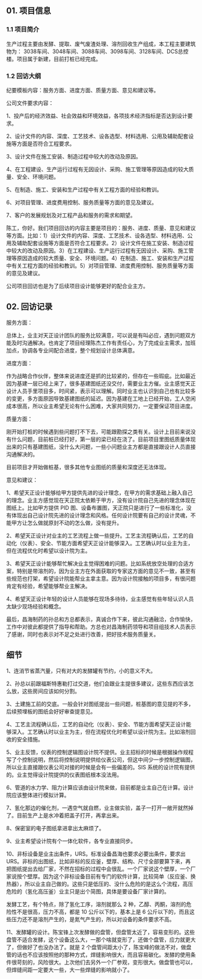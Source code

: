## 01. 项目信息

### 1.1 项目简介

生产过程主要由发酵、提取、废气废渣处理、溶剂回收生产组成，本工程主要建筑物为： 3038车间、3048车间、3088车间、3098车间、3128车间、DCS总控楼。项目属于新建，目前打桩已经完成。

### 1.2 回访大纲

纪要模板内容：服务方面、进度方面、质量方面、意见和建议等。

公司文件要求内容：

1、投产后的经济效益、社会效益和环境效益，各项技术经济指标是否达到设计要求。

2、设计文件的内容、深度、工艺技术、设各选型、材料选用、公用及辅助配套设施等方面是否符合工程要求。

3、设计文件在施工安装、制造过程中较大的改动及原因。

4、在工程建设、生产运行过程有无因设计、采购、施工管理等原因造成的较大质量、安全、环境问题。

5、在制造、施工、安装和生产过程中有关工程方面的经验和教训。

6、对项目管理、进度费用控制、服务质量等方面的意见及建议。

7、客户的发展规划及对工程产品和服务的需求和期望。

陈工，你好。我们项目回访的内容主要是项目的：服务、进度、质量、意见和建议等方面。比如：1）设计文件的内容、深度、工艺技术、设各选型、材料选用、公用及辅助配套设施等方面是否符合工程要求。2）设计文件在施工安装、制造过程中较大的改动及原因。3）在工程建设、生产运行过程有无因设计、采购、施工管理等原因造成的较大质量、安全、环境问题。4）在制造、施工、安装和生产过程中有关工程方面的经验和教训。5）对项目管理、进度费用控制、服务质量等方面的意见及建议。

公司项目回访也是为了后续项目设计能够更好的配合业主方。

## 02. 回访记录

服务方面：

总体上，业主对天正设计团队的服务比较满意，可以说是有叫必应，遇到问题双方能及时沟通解决。也肯定了项目经理陈杰工作有责任心，为了完成业主需求，加班加点，协调各专业间配合进度，整个规划设计总体满意。 

进度方面：

作为战略合作伙伴，整体来说进度还是抓的比较紧的，但存在一些瑕疵。比如最近因为基建一层已经上来了，很多基建图纸还没交付，需要业主方催。业主感觉天正设计人员手里项目多，时间紧，表示可以理解。同时业主也认识到自己也有比较多的变更，多方面原因导致基建图纸的延迟。因为基建在工地上已经开始，工人空闲成本很高，所以业主希望无论有什么困难，大家共同努力，一定要保证项目进度。

质量方面：

刚开始打桩的时候遇到些问题打不下去，可能跟勘探之类有关。设计上目前来说没有什么问题，目前桩已经打好，第一层的梁已经在浇了。目前项目里图纸质量体现出来的只有基建图纸，没什么大问题，一些小问题业主方都是直接跟设计人员直接沟通解决的。

目前项目才开始做桩基，很多其他专业图纸的质量和深度还无法体现。

意见和建议：

1、希望天正设计能够给甲方提供先进的设计理念，在甲方的需求基础上融入自己的理念。业主方感觉现在天正院太依赖于甲方，没有设计院自己先进的理念体现在图纸上。比如甲方提供 PID 图、设备布置图，天正院只是进行了一些标准化，没有体现出自己设计院先进的设计理念和风格。任何设计院要有自己的设计灵魂，不能甲方让怎么做就原封不动的怎么做，没有提升。

2、希望天正设计对业主的工艺流程上做一些提升。工艺主流程确认后，工艺的自动化（仪表）、安全、节能方面希望天正设计能够深入。工艺确认时以业主为主，但在流程优化时希望以设计院为主。

3、希望天正设计能够帮忙解决业主觉得困难的问题。比如系统放空处理的合适方案，特别是带溶剂的，因为业主方在外面获取的专家这方面的意见不一致，甚至有些规范也打架，希望设计院能帮业主拿主意。因为设计院接触的项目多，有很问题肯定有经验，希望能够帮业主解决。

4、希望天正设计年轻的设计人员能够在现场多待待，业主感觉有些年轻认识人员太缺少现场经验和概念。

最后，昌海制药的孙总和方总都表示，真诚合作下来，彼此沟通融洽，合作愉快，工作中对彼此都提供了指导和帮助。方总也对昌海制药领导和项目组技术人员表示了感谢，同时也表示对不足之处进行改善，把好技术服务质量关。

## 细节

1、连消节省蒸汽量，只有对大的发酵罐有节约，小的意义不大。

2、孙总以前跟福斯特惠勒打过交道，他们会跟业主提很多建议，这些东西应该怎么放，这些房间应该如何分割。

3、土建施工前的交底。一般会针对图纸提出一些问题，桩基图的意见提的不多，后续预埋板的图纸会好好审查提意见。

4、工艺主流程确认后，工艺的自动化（仪表）、安全、节能方面希望天正设计能够深入。工艺确认时以业主为主，但在流程优化时希望以设计院为主。比如溶剂回收的安全措施。

5、业主反馈，仪表的控制逻辑图设计院不提供。业主招标的时候是根据操作规程写了个控制说明，然后将控制说明提供给仪表公司，但这中间少一步控制逻辑图，所以业主直接跟仪表公司对接的时候是会有一些偏差的。SIS 系统的设计院有提供的。业主觉得设计院提供的仪表图纸根本没法用。

6、管道的水力学、阻力计算应该由设计院来做，目前都是业主自己在计算。设计院应该整体进行模拟计算。

7、氢化那边的催化剂，一遇空气就自燃，业主做实验，盖子一打开一敞开就然掉了。目前生产上是水冲着把盖子打开，再拿出来。

8、保密室的电子图纸拿进拿出太麻烦了。

9、业主希望设计院有个一体化软件，各专业直接同步。

10、非标设备是业主出条件，URS。标准设备昌海也要求必要出条件，要求出 URS。非标的出图纸，比如非标的反应釜，壁厚、结构、尺寸全部要算下来，再把图纸提出去给厂家，不然在招标的过程中会很乱。一个厂家说这个壁厚，一个厂家说按个壁厚。因为这个非标设备目前有专门的软件计算，比较简单（反应釜、换热器），所以业主自己做的。这些只是低压的、没什么危险的是这么个流程，高压危险的（氢化高压釜）业主只是出个简图，具体是要设备厂家计算的。

发酵工艺，有个特点，除了氢化工序，溶剂就那么 2 种，乙醇、丙酮，溶剂的危险性不是很高，压力不高，都是 10 公斤以下的，基本上是 6 公斤以下的，而且这些压力还不是溶剂产生的，是氮气产生的，所以对设备的条件要求不高。

11、发酵罐的设计。陈宝锋上次发酵做的盘管，但盘管太近了，容易变形的。这些盘管不适合发酵，这个设备这么大，一那个啥就变形了，还做个盘管，应力就更大了，但做好了也没办法了。就是 2 个盘管间距太小了，陈宝峰的做法不对，做盘管的话也不应该按照他的那种方式，焊缝影响很大，而且容易碳化。发酵的使用条件很苛刻的，风险很大。上次他们去另外一个厂参观，变形很大。做盘管也可以，但焊缝间距一定要大一些，大一些焊缝的影响就小了。